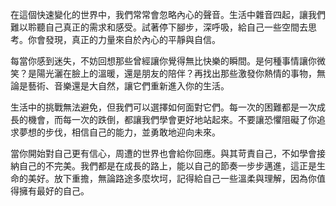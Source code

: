 在這個快速變化的世界中，我們常常會忽略內心的聲音。生活中雜音四起，讓我們難以聆聽自己真正的需求和感受。試著停下腳步，深呼吸，給自己一些空間去思考。你會發現，真正的力量來自於內心的平靜與自信。

每當你感到迷失，不妨回想那些曾經讓你覺得無比快樂的瞬間。是何種事情讓你微笑？是陽光灑在臉上的溫暖，還是朋友的陪伴？再找出那些激發你熱情的事物，無論是藝術、音樂還是大自然，讓它們重新進入你的生活。

生活中的挑戰無法避免，但我們可以選擇如何面對它們。每一次的困難都是一次成長的機會，而每一次的跌倒，都讓我們學會更好地站起來。不要讓恐懼阻礙了你追求夢想的步伐，相信自己的能力，並勇敢地迎向未來。

當你開始對自己更有信心，周遭的世界也會給你回應。與其苛責自己，不如學會接納自己的不完美。我們都是在成長的路上，能以自己的節奏一步步邁進，這正是生命的美好。放下重擔，無論路途多麼坎坷，記得給自己一些溫柔與理解，因為你值得擁有最好的自己。